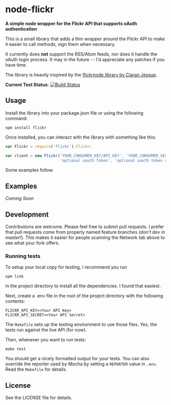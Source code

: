 # node-flickr

__A simple node wrapper for the Flickr API that supports oAuth authentication__

This is a small library that adds a thin wrapper around the Flickr API to make it easier to 
call methods, sign them when necessary.

It currently does __not__ support the RSS/Atom feeds, nor does it handle the 
oAuth login process. It may in the future -- I'd appreciate any patches if you have time.

The library is heavily inspired by the 
[flickrnode library by Ciaran Jessup](https://github.com/ciaranj/flickrnode).

__Current Test Status__: [![Build Status](https://secure.travis-ci.org/sujal/node-flickr.png)](http://travis-ci.org/sujal/node-flickr)

## Usage

Install the library into your package.json file or using the following command:

    npm install flickr

Once installed, you can interact with the library with something like this:

````javascript
var Flickr = require('flickr').Flickr;

var client = new Flickr('YOUR_CONSUMER_KEY/API_KEY', 'YOUR_CONSUMER_SECRET', 
                        'optional oauth token', 'optional oauth token secret');

````

Some examples follow.

## Examples

_Coming Soon_

## Development

Contributions are welcome. Please feel free to submit pull requests. I prefer that pull requests
come from properly named feature branches (_don't dev in master!_). This makes it easier for people
scanning the Network tab above to see what your fork offers.

### Running tests

To setup your local copy for testing, I recommend you run 

`npm link`

in the project directory to
install all the dependencies. I found that easiest.

Next, create a .env file in the root of the project directory with the following contents:

````
FLICKR_API_KEY=<Your API Key>
FLICKR_API_SECRET=<Your API Secret>
````

The `Makefile` sets up the testing environment to use those files. Yes, the tests run against the live API (for now).

Then, whenever you want to run tests:

````
make test
````

You should get a nicely formatted output for your tests. You can also override the 
reporter used by Mocha by setting a `REPORTER` value in `.env`. Read the `Makefile`
for details.

## License

See the LICENSE file for details.

